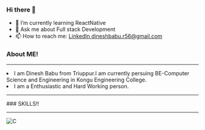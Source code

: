 ### Hi there 👋

<!--
**Dinesh-db/Dinesh-db** is a ✨ _special_ ✨ repository because its `README.md` (this file) appears on your GitHub profile.

Here are some ideas to get you started:
-->

- 🌱 I’m currently learning ReactNative
- 💬 Ask me about Full stack Development
- 📫 How to reach me: [LinkedIn](https://www.linkedin.com/in/dineshbabu56/),dineshbabu.r56@gmail.com

### About ME!
<hr/>
  <li>I am Dinesh Babu from Triuppur.I am currently persuing BE-Computer Science and Engineering in Kongu Engineering College.</li>
  <li>I am a Enthusiastic and Hard Working person.</li>
  
 <hr/>
### SKILLS!!
<hr/>

<img src="https://camo.githubusercontent.com/5859172b2d0854f4d70d35118ae1fbb8d92f967ea654f1bb1bdae4a346d03926/68747470733a2f2f696d672e736869656c64732e696f2f62616467652f632d2532333030353939432e7376673f7374796c653d666f722d7468652d6261646765266c6f676f3d63266c6f676f436f6c6f723d7768697465" alt="C" />
  
  
